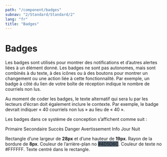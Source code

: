 ```yaml
---
path: "/component/badges"
subnav: "2/Standard/Standard/2"
lang: "fr"
title: "Badges"
---
```

# Badges

Les badges sont utilisés pour montrer des notifications et d’autres alertes liées à un élément donné. Les badges ne sont pas autonomes, mais sont combinés à du texte, à des icônes ou à des boutons pour montrer un changement ou une action liée à cette fonctionnalité. Par exemple, un badge à côté du lien de votre boîte de réception indique le nombre de courriels non lus.

Au moment de coder les badges, le texte alternatif qui sera lu par les lecteurs d’écran doit également inclure le contexte. Par exemple, le badge devrait indiquer « 40 courriels non lus » au lieu de « 40 ».

Les badges dans ce système de conception s’affichent comme suit :
 
<span class="badge badge-primary">Primaire</span>
<span class="badge badge-secondary">Secondaire</span>
<span class="badge badge-success">Succès</span>
<span class="badge badge-danger">Danger</span>
<span class="badge badge-warning">Avertissement</span>
<span class="badge badge-info">Info</span>
<span class="badge badge-light">Jour</span>
<span class="badge badge-dark">Nuit</span>

Rectangle d’une largeur de **28px** et d’une hauteur de **19px**. Rayon de la bordure de **8px**. Couleur de l’arrière-plan no <badge style="background-color: #4D5D6C">#4D5D6C</badge>. Couleur de texte no \#FFFFFF. Texte centré dans le rectangle.
